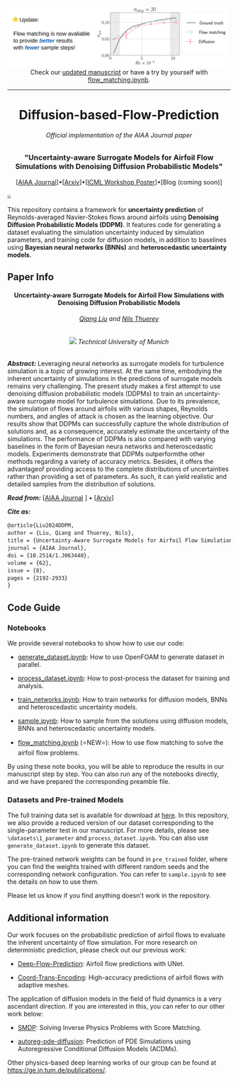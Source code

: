 <img src="./assets/flowmatching_diffusion_20_git.svg" />
<center>Check our <a href="https://arxiv.org/abs/2312.05320">updated manuscript</a> or have a try by yourself with <a href="https://github.com/tum-pbs/Diffusion-based-Flow-Prediction/blob/main/flow_matching.ipynb">flow_matching.ipynb</a>.</center>

---

<h1 align="center">
    Diffusion-based-Flow-Prediction
</h1>
<h6 align="center">Official implementation of the AIAA Journal paper</h6>
<h3 align="center">"Uncertainty-aware Surrogate Models for Airfoil Flow Simulations with Denoising Diffusion Probabilistic Models"</h3>

<p align="center">
  [<a href="https://arc.aiaa.org/doi/10.2514/1.J063440">AIAA Journal</a>]•[<a href="https://arxiv.org/abs/2312.05320">Arxiv</a>]•[<a href=https://github.com/tum-pbs/Diffusion-based-Flow-Prediction/blob/main/assets/ICML_Poster.pdf>ICML Workshop Poster</a>]•[Blog (coming soon)]
</p>
<img src="./assets/main.svg" style="zoom: 50%;" />

This repository contains a framework for **uncertainty prediction** of Reynolds-averaged Navier-Stokes flows around airfoils using **Denoising Diffusion Probabilistic Models (DDPM)**. It features code for generating a dataset evaluating the simulation uncertainty induced by simulation parameters, and training code for diffusion models, in addition to baselines using **Bayesian neural networks (BNNs)** and **heteroscedastic uncertainty models**.




## Paper Info

<h4 align="center">Uncertainty-aware Surrogate Models for Airfoil Flow Simulations with Denoising Diffusion Probabilistic Models</h4>
<h6 align="center"><a href="mailto:qiang7.liu@tum.de">Qiang Liu</a> and <a href="mailto:nils.thuerey@tum.de">Nils Thuerey</a></h6>

<h6 align="center">
    <img src="assets/TUM.svg" width="16"> Technical University of Munich
</h6>

***Abstract:*** Leveraging neural networks as surrogate models for turbulence simulation is a topic of growing interest. At the same time, embodying the inherent uncertainty of simulations in the predictions of surrogate models remains very challenging. The present study makes a first attempt to use denoising diffusion probabilistic models (DDPMs) to train an uncertainty-aware surrogate model for turbulence simulations. Due to its prevalence, the simulation of flows around airfoils with various shapes, Reynolds numbers, and angles of attack is chosen as the learning objective. Our results show that DDPMs can successfully capture the whole distribution of solutions and, as a consequence, accurately estimate the uncertainty of the simulations. The performance of DDPMs is also compared with varying baselines in the form of Bayesian neura networks and heteroscedastic models. Experiments demonstrate that DDPMs outperformthe other methods regarding a variety of accuracy metrics. Besides, it offers the advantageof providing access to the complete distributions of uncertainties rather than providing a set of parameters. As such, it can yield realistic and detailed samples from the distribution of solutions. 

***Read from:*** [[AIAA Journal](https://arc.aiaa.org/doi/10.2514/1.J063440) ] • [[Arxiv](https://arxiv.org/abs/2312.05320)]

***Cite as:*** 

```latex
@article{Liu2024DDPM,
author = {Liu, Qiang and Thuerey, Nils},
title = {Uncertainty-Aware Surrogate Models for Airfoil Flow Simulations with Denoising Diffusion Probabilistic Models},
journal = {AIAA Journal},
doi = {10.2514/1.J063440},
volume = {62},
issue = {8},
pages = {2192-2933}
}
```



## Code Guide

### Notebooks

We provide several notebooks to show how to use our code:

* [generate_dataset.ipynb](https://github.com/tum-pbs/Diffusion-based-Flow-Prediction/blob/main/generate_dataset.ipynb): How to use OpenFOAM to generate dataset in parallel.

* [process_dataset.ipynb](https://github.com/tum-pbs/Diffusion-based-Flow-Prediction/blob/main/process_dataset.ipynb): How to post-process the dataset for training and analysis.

* [train_networks.ipynb](https://github.com/tum-pbs/Diffusion-based-Flow-Prediction/blob/main/train_networks.ipynb): How to train networks for diffusion models, BNNs and heteroscedastic uncertainty models.

* [sample.ipynb](https://github.com/tum-pbs/Diffusion-based-Flow-Prediction/blob/main/sample.ipynb): How to sample from the solutions using diffusion models, BNNs and heteroscedastic uncertainty models.

* [flow_matching.ipynb](https://github.com/tum-pbs/Diffusion-based-Flow-Prediction/blob/main/flow_matching.ipynb) (⭐NEW⭐): How to use flow matching to solve the airfoil flow problems.

By using these note books, you will be able to reproduce the results in our manuscript step by step. You can also run any of the notebooks directly, and we have prepared the corresponding preamble file.

### Datasets and Pre-trained Models

The full training data set is available for download at [here](https://mediatum.ub.tum.de/1731896). In this repository, we also provide a reduced version of our dataset corresponding to the single-parameter test in our manuscript. For more details, please see `\datasets\1_parameter` and `process_dataset.ipynb`. You can also use `generate_dataset.ipynb` to generate this dataset.

The pre-trained network weights can be found in `pre_trained` folder, where you can find the weights trained with different random seeds and the corresponding network configuration. You can refer to `sample.ipynb` to see the details on how to use them.

Please let us know if you find anything doesn't work in the repository.



## Additional information

Our work focuses on the probabilistic prediction of airfoil flows to evaluate the inherent uncertainty of flow simulation. For more research on deterministic prediction, please check out our previous work:

* [Deep-Flow-Prediction](https://github.com/thunil/Deep-Flow-Prediction): Airfoil flow predictions with UNet.

* [Coord-Trans-Encoding](https://github.com/tum-pbs/coord-trans-encoding): High-accuracy predictions of airfoil flows with adaptive meshes.

The application of diffusion models in the field of fluid dynamics is a very ascendant direction. If you are interested in this, you can refer to our other work below:

* [SMDP](https://github.com/tum-pbs/SMDP): Solving Inverse Physics Problems with Score Matching.

* [autoreg-pde-diffusion](https://github.com/tum-pbs/autoreg-pde-diffusion): Prediction of PDE Simulations using Autoregressive Conditional Diffusion Models (ACDMs).

Other physics-based deep learning works of our group can be found at https://ge.in.tum.de/publications/.